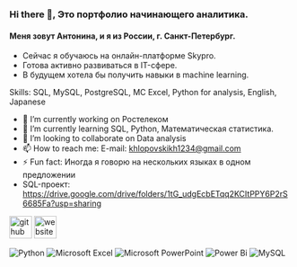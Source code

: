### Hi there 👋, Это портфолио начинающего аналитика.
#### Меня зовут Антонина, и я из России, г. Санкт-Петербург.
- Сейчас я обучаюсь на онлайн-платформе Skypro.
- Готова активно развиваться в IT-сфере.
- В будущем хотела бы получить навыки в machine learning. 

Skills: SQL, MySQL, PostgreSQL, MC Excel, Python for analysis, English, Japanese

- 🔭 I’m currently working on Ростелеком 
- 🌱 I’m currently learning SQL, Python, Математическая статистика. 
- 👯 I’m looking to collaborate on Data analysis 
- 📫 How to reach me: E-mail: khlopovskikh1234@gmail.com 
- ⚡ Fun fact: Иногда я говорю на нескольких языках в одном предложении 
- SQL-проект: https://drive.google.com/drive/folders/1tG_udgEcbETqq2KCItPPY6P2rS6685Fa?usp=sharing


[<img src='https://cdn.jsdelivr.net/npm/simple-icons@3.0.1/icons/github.svg' alt='github' height='40'>](https://github.com/AntoninaKhlopovskikh)  [<img src='https://cdn.jsdelivr.net/npm/simple-icons@3.0.1/icons/icloud.svg' alt='website' height='40'>](tg.me@EWEsin30_x_8)  



![Python](https://img.shields.io/badge/python-3670A0?style=for-the-badge&logo=python&logoColor=ffdd54)
![Microsoft Excel](https://img.shields.io/badge/Microsoft_Excel-217346?style=for-the-badge&logo=microsoft-excel&logoColor=white)
![Microsoft PowerPoint](https://img.shields.io/badge/Microsoft_PowerPoint-B7472A?style=for-the-badge&logo=microsoft-powerpoint&logoColor=white)
![Power Bi](https://img.shields.io/badge/power_bi-F2C811?style=for-the-badge&logo=powerbi&logoColor=black)
![MySQL](https://img.shields.io/badge/mysql-%2300f.svg?style=for-the-badge&logo=mysql&logoColor=white)
